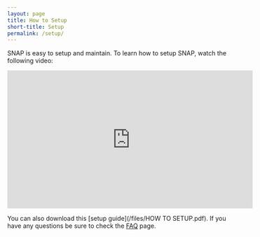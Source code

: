 ```yaml
---
layout: page
title: How to Setup
short-title: Setup
permalink: /setup/
---
```


SNAP is easy to setup and maintain. To learn how to setup SNAP, watch the
following video:

<iframe width="560" height="315" src="https://www.youtube.com/embed/9y5YdUC4brw" frameborder="0" allowfullscreen></iframe>

You can also download this [setup guide](/files/HOW TO SETUP.pdf). If you have
any questions be sure to check the [FAQ](/faq) page.

